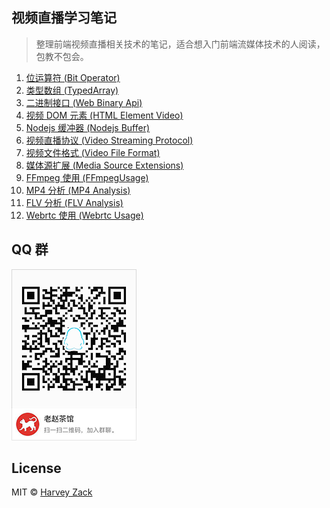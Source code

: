 ## 视频直播学习笔记

> 整理前端视频直播相关技术的笔记，适合想入门前端流媒体技术的人阅读，包教不包会。

1. [位运算符 (Bit Operator)](./01-BitOperator)
2. [类型数组 (TypedArray)](./02-TypedArray)
3. [二进制接口 (Web Binary Api)](./03-WebBinaryApi)
4. [视频 DOM 元素 (HTML Element Video)](./04-HTMLElementVideo)
5. [Nodejs 缓冲器 (Nodejs Buffer)](./05-NodejsBuffer)
6. [视频直播协议 (Video Streaming Protocol)](./06-VideoStreamingProtocol)
7. [视频文件格式 (Video File Format)](./07-VideoFileFormat)
8. [媒体源扩展 (Media Source Extensions)](./08-MediaSourceExtensions)
9. [FFmpeg 使用 (FFmpegUsage)](./09-FFmpegUsage)
10. [MP4 分析 (MP4 Analysis)](./10-MP4Analysis)
11. [FLV 分析 (FLV Analysis)](./11-FLVAnalysis)
12. [Webrtc 使用 (Webrtc Usage)](./12-WebrtcUsage)

## QQ 群

![QQ Group](./QQgroup.png)

## License

MIT © [Harvey Zack](https://sleepy.im/)
